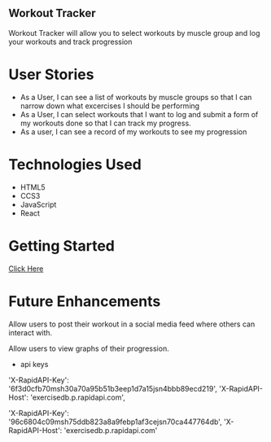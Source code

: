 ## Workout Tracker

Workout Tracker will allow you to select workouts by muscle group and log your workouts and track progression

# User Stories

- As a User, I can see a list of workouts by muscle groups so that I can narrow down what excercises I should be performing
- As a User, I can select workouts that I want to log and submit a form of my workouts done so that I can track my progress.
- As a user, I can see a record of my workouts to see my progression

# Technologies Used

- HTML5
- CCS3
- JavaScript
- React

# Getting Started

[Click Here](http://localhost:3000/)

# Future Enhancements

Allow users to post their workout in a social media feed where others can interact with.

Allow users to view graphs of their progression.

- api keys

'X-RapidAPI-Key':
'6f3d0cfb70msh30a70a95b51b3eep1d7a15jsn4bbb89ecd219',
'X-RapidAPI-Host': 'exercisedb.p.rapidapi.com',

'X-RapidAPI-Key': '96c6804c09msh75ddb823a8a9febp1af3cejsn70ca447764db',
'X-RapidAPI-Host': 'exercisedb.p.rapidapi.com'
